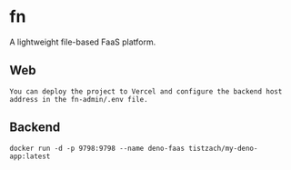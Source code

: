 # fn

A lightweight file-based FaaS platform.

## Web
```
You can deploy the project to Vercel and configure the backend host address in the fn-admin/.env file.
```

## Backend
```
docker run -d -p 9798:9798 --name deno-faas tistzach/my-deno-app:latest
```
